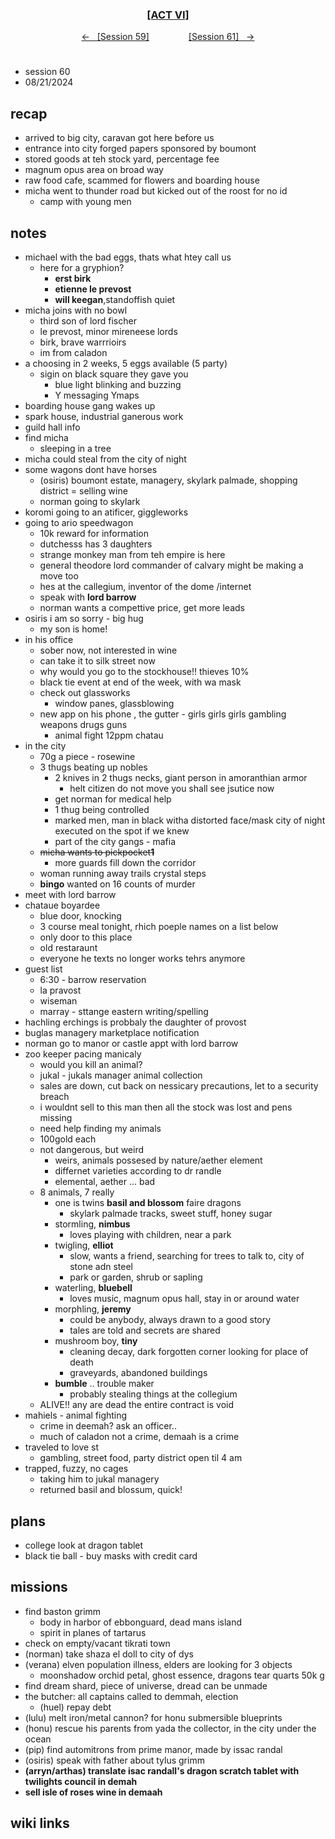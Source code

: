 
<div align="center">
  <h3 align="center"><a href="https://github.com/h-griffin/dnd-notes/blob/main/grimmhaus/act-VI" >[ACT VI]</a></h3>
  <p align="center">
    <a href="https://github.com/h-griffin/dnd-notes/blob/main/grimmhaus/act-VI/24-08-14.md" >&larr; &nbsp; [Session 59]</a>
    &nbsp;&nbsp;&nbsp;&nbsp;&nbsp;&nbsp;&nbsp;&nbsp;&nbsp;&nbsp;&nbsp;&nbsp;&nbsp;&nbsp;
    <a href="https://github.com/h-griffin/dnd-notes/blob/main/grimmhaus/act-VI/24-08-21.md" >[Session 61] &nbsp; &rarr;</a>
  </p>
</div>

#
- session 60
- 08/21/2024

## recap
- arrived to big city, caravan got here before us
- entrance into city forged papers sponsored by boumont
- stored goods at teh stock yard, percentage fee
- magnum opus area on broad way
- raw food cafe, scammed for flowers and boarding house
- micha went to thunder road but kicked out of the roost for no id
    - camp with young men
## notes
- michael with the bad eggs, thats what htey call us
    - here for a gryphion?
        - **erst birk**
        - **etienne le prevost**
        - **will keegan**,standoffish quiet
- micha joins with no bowl
    - third son of lord fischer
    - le prevost, minor mireneese lords
    - birk, brave warrrioirs
    - im from caladon
- a choosing in 2 weeks, 5 eggs available (5 party)
    - sigin on black square they gave you
        - blue light blinking and buzzing
        - Y messaging Ymaps
- boarding house gang wakes up
- spark house, industrial ganerous work
- guild hall info
- find micha
    - sleeping in a tree
- micha could steal from the city of night
- some wagons dont have horses
    - (osiris) boumont estate, managery, skylark palmade, shopping district = selling wine
    - norman going to skylark
- koromi going to an atificer, giggleworks
- going to ario speedwagon
    - 10k reward for information
    - dutchesss has 3 daughters
    - strange monkey man from teh empire is here
    - general theodore lord commander of calvary might be making a move too
    - hes at the callegium, inventor of the dome /internet
    - speak with **lord barrow**
    - norman wants a compettive price, get more leads
- osiris i am so sorry - big hug
    - my son is home!
- in his office
    - sober now, not interested in wine
    - can take it to silk street now
    - why would you go to the stockhouse!! thieves 10%
    - black tie event at end of the week, with wa mask
    - check out glassworks
        - window panes, glassblowing
    - new app on his phone , the gutter - girls girls girls gambling weapons drugs guns
        - animal fight 12ppm chatau
- in the city
    - 70g a piece - rosewine
    - 3 thugs beating up nobles
        - 2 knives in 2 thugs necks, giant person in amoranthian armor
            - helt citizen do not move you shall see jsutice now
        - get norman for medical help
        - 1 thug being controlled
        - marked men, man in black witha distorted face/mask city of night executed on the spot if we knew
        - part of the city gangs - mafia
    - ~~micha wants to pickpocket**1**~~
        - more guards fill down the corridor
    - woman running away trails crystal steps
    - **bingo** wanted on 16 counts of murder
- meet with lord barrow
- chataue boyardee
    - blue door, knocking
    - 3 course meal tonight, rhich poeple names on a list below
    - only door to this place
    - old restaraunt
    - everyone he texts no longer works tehrs anymore
- guest list
    - 6:30 - barrow reservation
    - la pravost
    - wiseman
    - marray - sttange eastern writing/spelling
- hachling erchings is probbaly the daughter of provost
- buglas managery marketplace notification
- norman go to manor or castle appt with lord barrow
- zoo keeper pacing manicaly
    - would you kill an animal?
    - jukal - jukals manager animal collection
    - sales are down, cut back on nessicary precautions, let to a security breach
    - i wouldnt sell to this man then all the stock was lost and pens missing
    - need help finding my animals
    - 100gold each
    - not dangerous, but weird
        - weirs, animals possesed by nature/aether element
        - differnet varieties according to dr randle
        - elemental, aether ... bad
    - 8 animals, 7 really
        - one is twins **basil and blossom** faire dragons
            - skylark palmade tracks, sweet stuff, honey sugar
        - stormling, **nimbus**
            - loves playing with children, near a park
        - twigling, **elliot**
            - slow, wants a friend, searching for trees to talk to, city of stone adn steel
            - park or garden, shrub or sapling
        - waterling, **bluebell**
            - loves music, magnum opus hall, stay in or around water
        - morphling, **jeremy**
            - could be anybody, always drawn to a good story
            - tales are told and secrets are shared
        - mushroom boy, **tiny**
            - cleaning decay, dark forgotten corner looking for place of death
            - graveyards, abandoned buildings
        - **bumble** .. trouble maker
            -  probably stealing things at the collegium
    - ALIVE!! any are dead the entire contract is void
- mahiels - animal fighting
    - crime in deemah? ask an officer..
    - much of caladon not a crime, demaah is a crime
- traveled to love st
    - gambling, street food, party district open til 4 am
- trapped, fuzzy, no cages
    - taking him to jukal managery
    - returned basil and blossum, quick!

## plans
- college look at dragon tablet
- black tie ball - buy masks with credit card

## missions
- find baston grimm
    - body in harbor of ebbonguard, dead mans island
    - spirit in planes of tartarus
- check on empty/vacant tikrati town
- (norman) take shaza el doll to city of dys
- (verana) elven population illness, elders are looking for 3 objects
    - moonshadow orchid petal, ghost essence, dragons tear quarts 50k g
- find dream shard, piece of universe, dread can be unmade
- the butcher: all captains called to demmah, election
    - (huel) repay debt
- (lulu) melt iron/metal cannon? for honu submersible blueprints
- (honu) rescue his parents from yada the collector, in the city under the ocean
- (pip) find automitrons from prime manor, made by issac randal
- (osiris) speak with father about tylus grimm
- **(arryn/arthas) translate isac randall's dragon scratch tablet with twilights council in demah**
- **sell isle of roses wine in demaah**

## wiki links
